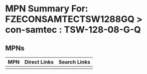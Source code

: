 



# MPN Summary For: FZECONSAMTECTSW1288GQ > con-samtec : TSW-128-08-G-Q

## MPNs
  

|MPN|Direct Links|Search Links|
| :--- | :--- | :--- |
||||
